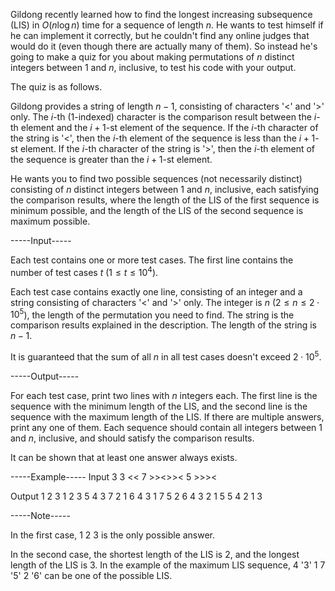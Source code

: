 Gildong recently learned how to find the longest increasing subsequence (LIS) in $O(n\log{n})$ time for a sequence of length $n$. He wants to test himself if he can implement it correctly, but he couldn't find any online judges that would do it (even though there are actually many of them). So instead he's going to make a quiz for you about making permutations of $n$ distinct integers between $1$ and $n$, inclusive, to test his code with your output.

The quiz is as follows.

Gildong provides a string of length $n-1$, consisting of characters '<' and '>' only. The $i$-th (1-indexed) character is the comparison result between the $i$-th element and the $i+1$-st element of the sequence. If the $i$-th character of the string is '<', then the $i$-th element of the sequence is less than the $i+1$-st element. If the $i$-th character of the string is '>', then the $i$-th element of the sequence is greater than the $i+1$-st element.

He wants you to find two possible sequences (not necessarily distinct) consisting of $n$ distinct integers between $1$ and $n$, inclusive, each satisfying the comparison results, where the length of the LIS of the first sequence is minimum possible, and the length of the LIS of the second sequence is maximum possible.


-----Input-----

Each test contains one or more test cases. The first line contains the number of test cases $t$ ($1 \le t \le 10^4$).

Each test case contains exactly one line, consisting of an integer and a string consisting of characters '<' and '>' only. The integer is $n$ ($2 \le n \le 2 \cdot 10^5$), the length of the permutation you need to find. The string is the comparison results explained in the description. The length of the string is $n-1$.

It is guaranteed that the sum of all $n$ in all test cases doesn't exceed $2 \cdot 10^5$.


-----Output-----

For each test case, print two lines with $n$ integers each. The first line is the sequence with the minimum length of the LIS, and the second line is the sequence with the maximum length of the LIS. If there are multiple answers, print any one of them. Each sequence should contain all integers between $1$ and $n$, inclusive, and should satisfy the comparison results.

It can be shown that at least one answer always exists.


-----Example-----
Input
3
3 <<
7 >><>><
5 >>><

Output
1 2 3
1 2 3
5 4 3 7 2 1 6
4 3 1 7 5 2 6
4 3 2 1 5
5 4 2 1 3



-----Note-----

In the first case, $1$ $2$ $3$ is the only possible answer.

In the second case, the shortest length of the LIS is $2$, and the longest length of the LIS is $3$. In the example of the maximum LIS sequence, $4$ '$3$' $1$ $7$ '$5$' $2$ '$6$' can be one of the possible LIS.
